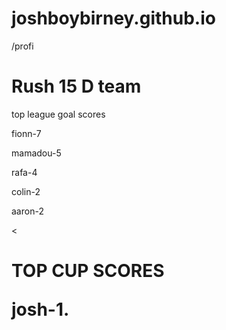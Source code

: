 # joshboybirney.github.io                     

<!DOCTYPE html>/profi
<html>
<head>
<title>Page Title</title>
</head>
                   <img scr="https://pbs.twimg.com/profile_images/3722346960/f4da4007e2a7b5fcf7e69d55e1f6b129_400x400.jpeg">
   
 


<body>

<h1>Rush 15 D team </h1>
<p>top league goal scores </p>
<p> fionn-7</p>
<p>  mamadou-5</p>
<p>  rafa-4<p/>
<p>  colin-2<p/>
<p>  aaron-2<p/>
</body>
</html>


<
   <h1> TOP CUP SCORES </p>
  <p> josh-1.
  
 






                                             


